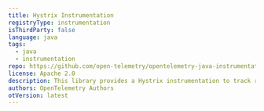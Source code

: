 ```yaml
---
title: Hystrix Instrumentation
registryType: instrumentation
isThirdParty: false
language: java
tags:
  - java
  - instrumentation
repo: https://github.com/open-telemetry/opentelemetry-java-instrumentation/tree/main/instrumentation/hystrix-1.4
license: Apache 2.0
description: This library provides a Hystrix instrumentation to track requests through OpenTelemetry.
authors: OpenTelemetry Authors
otVersion: latest
---
```

